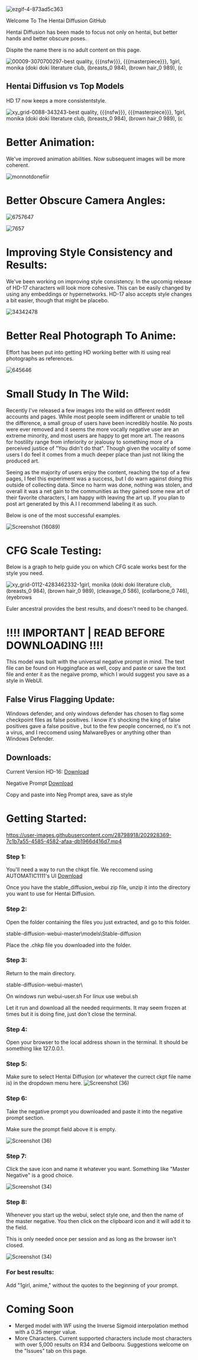 ![ezgif-4-873ad5c363](https://user-images.githubusercontent.com/28798918/196344576-28892c1f-6c5a-4749-83ea-54e12d633d36.gif)

Welcome To The Hentai Diffusion GitHub

Hentai Diffusion has been made to focus not only on hentai, but better hands and better obscure poses. 

Dispite the name there is no adult content on this page.

![00009-3070700297-best quality, {{{nsfw}}}, {{{masterpiece}}}, 1girl, monika _(doki doki literature club_, (breasts_0 984), (brown hair_0 989), (c](https://user-images.githubusercontent.com/28798918/202879986-727fe17b-f3ad-4d56-8b10-64819fa2ed16.png)


## Hentai Diffusion vs Top Models

HD 17 now keeps a more consistentstyle.

![xy_grid-0088-343243-best quality, {{{nsfw}}}, {{{masterpiece}}}, 1girl, monika _(doki doki literature club_, (breasts_0 984), (brown hair_0 989), (c](https://user-images.githubusercontent.com/28798918/202932859-59f20be4-b773-40fb-8758-5320265930fe.png)


# Better Animation:

We've improved animation abilities. Now subsequent images will be more coherent.

![monnotdonefiir](https://user-images.githubusercontent.com/28798918/196336931-5b245973-b62a-45f6-b51d-2354409bebda.gif)


# Better Obscure Camera Angles:

![6757647](https://user-images.githubusercontent.com/28798918/202870506-514c4f1d-a319-4d74-9723-e94705f436c1.png)

![7657](https://user-images.githubusercontent.com/28798918/202870514-ce1e30af-8d0e-4e4e-9ab7-aab1be913f2c.png)



# Improving Style Consistency and Results:

We've been working on improving style consistency. In the upcomig release of HD-17 characters will look more cohesive. This can be easily changed by using any embeddings or hypernetworks. HD-17 also accepts style changes a bit easier, though that might be placebo.

![34342478](https://user-images.githubusercontent.com/28798918/197039065-5c0fe95c-7179-4585-874c-c9c39f5e5397.png)


# Better Real Photograph To Anime:

Effort has been put into getting HD working better with iti using real photographs as references. 

![645646](https://user-images.githubusercontent.com/28798918/196337131-46f89c57-0c85-477f-a03a-759f1ccc224a.gif)


# Small Study In The Wild:

Recently I've released a few images into the wild on different reddit accounts and pages. While most people seem indifferent or unable to tell the difference, a small group of users have been incredibly hostile. No posts were ever removed and it seems the more vocally negative user are an extreme minority, and most users are happy to get more art. The reasons for hostility range from inferiority or jealousy to something more of a perceived justice of "You didn't do that". Though given the vocality of some users I do feel it comes from a much deeper place than just not liking the produced art.

Seeing as the majority of users enjoy the content, reaching the top of a few pages, I feel this experiment was a success, but I do warn against doing this outside of collecting data. Since no harm was done, nothing was stolen, and overall it was a net gain to the communities as they gained some new art of their favorite characters, I am happy with leaving the art up. If you plan to post art generated by this A.I I recommend labeling it as such.

Below is one of the most successful examples.

![Screenshot (16089)](https://user-images.githubusercontent.com/28798918/196340759-24f40817-4db6-4f11-a38e-b1d8bb37ae9d.png)


# CFG Scale Testing:

Below is a graph to help guide you on which CFG scale works best for the style you need.

![xy_grid-0112-4283462332-1girl, monika _(doki doki literature club_, (breasts_0 984), (brown hair_0 989), (cleavage_0 586), (collarbone_0 746), (eyebrows](https://user-images.githubusercontent.com/28798918/196337574-809d51a6-15e8-497f-bd50-d832da29b265.png)

Euler ancestral provides the best results, and doesn't need to be changed.


# !!!! IMPORTANT | READ BEFORE DOWNLOADING !!!!
This model was built with the universal negative prompt in mind.
The text file can be found on Huggingface as well, copy and paste or save the text file and enter it as the negaive promp, which I would suggest you save as a style in WebUI.


## False Virus Flagging Update:

Windows defender, and only windows defender has chosen to flag some checkpoint files as false positives. I know it's shocking the king of false positives gave a false positive , but to the few people concerned, no it's not a virus, and I reccomend using MalwareByes or anything other than Windows Defender.


## Downloads:

Current Version HD-16: [Download](https://huggingface.co/Deltaadams/HentaiDiffusion/resolve/main/HD-16.ckpt)

Negative Prompt [Download](https://huggingface.co/Deltaadams/HentaiDiffusion/resolve/main/Universal%20Negative%20Prompt%20Text.txt)

Copy and paste into Neg Prompt area, save as style

# Getting Started:



https://user-images.githubusercontent.com/28798918/202928369-7c1b7a55-4585-4582-afaa-db1966d416d7.mp4



### Step 1:

You'll need a way to run the chkpt file.
We reccomend using AUTOMATIC1111's UI
[Download](https://github.com/AUTOMATIC1111/stable-diffusion-webui/archive/refs/heads/master.zip)

Once you have the stable_diffusion_webui zip file, unzip it into the directory you want to use for Hentai Diffusion.

### Step 2:

Open the folder containing the files you just extracted, and go to this folder.

stable-diffusion-webui-master\models\Stable-diffusion

Place the .chkp file you downloaded into the folder.

### Step 3:

Return to the main directory.

stable-diffusion-webui-master\

On windows run webui-user.sh For linux use webui.sh

Let it run and download all the needed requirments. It may seem frozen at times but it is doing fine, just don't close the terminal.

### Step 4:

Open your browser to the local address shown in the terminal. It should be something like 127.0.0.1.

### Step 5:

Make sure to select Hentai Diffusion (or whatever the currect ckpt file name is) in the dropdown menu here.
![Screenshot (36)](https://user-images.githubusercontent.com/28798918/199120043-43101b77-3ca1-4d0c-a405-f79883525154.png)

### Step 6:

Take the negative prompt you downloaded and paste it into the negative prompt section.

Make sure the prompt field above it is empty.

![Screenshot (36)](https://user-images.githubusercontent.com/28798918/199120415-feeabca6-653b-45ec-a29a-bd8b8cf49aed.png)

### Step 7:

Click the save icon and name it whatever you want. Something like "Master Negative" is a good choice.

![Screenshot (34)](https://user-images.githubusercontent.com/28798918/199120627-d733b97c-43b6-4220-825b-054478a20c45.png)

### Step 8:

Whenever you start up the webui, select style one, and then the name of the master negative. You then click on the clipboard icon and it will add it to the field.

This is only needed once per session and as long as the browser isn't closed.

![Screenshot (34)](https://user-images.githubusercontent.com/28798918/199120705-4a377f21-309e-4865-ab0b-a3a60b130277.png)

### For best results:

Add "1girl, anime," without the quotes to the beginning of your prompt.


# Coming Soon

- Merged model with WF using the Inverse Sigmoid interpolation method with a 0.25 merger value.
- More Characters. Current supported characters include most characters with over 5,000 results on R34 and Gelbooru. Suggestions welcome on the "Issues" tab on this page.
